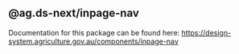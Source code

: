 ## @ag.ds-next/inpage-nav

Documentation for this package can be found here: https://design-system.agriculture.gov.au/components/inpage-nav
